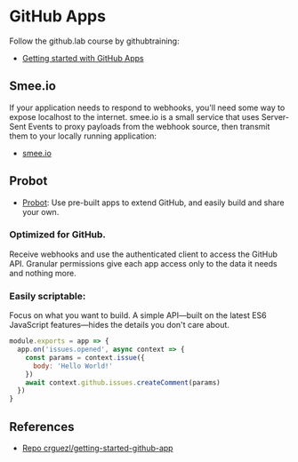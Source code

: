 # GitHub Apps

Follow the github.lab course by githubtraining:

* [Getting started with GitHub Apps](https://lab.github.com/githubtraining/getting-started-with-github-apps)


## Smee.io

If your application needs to respond to webhooks, you'll need some way to expose localhost to the internet. smee.io is a small service that uses Server-Sent Events to proxy payloads from the webhook source, then transmit them to your locally running application:

* [smee.io](https://smee.io/)



## Probot

* [Probot](https://probot.github.io/): Use pre-built apps to extend GitHub,
and easily build and share your own. 

### Optimized for GitHub.

Receive webhooks and use the authenticated client to access the GitHub API. Granular permissions give each app access only to the data it needs and nothing more.

### Easily scriptable:

Focus on what you want to build. A simple API—built on the latest ES6 JavaScript features—hides the details you don't care about.

```js
module.exports = app => {
  app.on('issues.opened', async context => {
    const params = context.issue({
      body: 'Hello World!'
    })
    await context.github.issues.createComment(params)
  })
}
```

## References

* [Repo crguezl/getting-started-github-app](https://github.com/crguezl/getting-started-github-apps)
